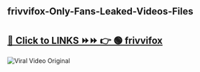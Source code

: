
 ## frivvifox-Only-Fans-Leaked-Videos-Files

# <h2><a href="https://mediaupload.pro?frivvifox">🔗 Click to LINKS ⏩⏩ 👉 🟢 frivvifox </a></h2>

<a href="https://mediaupload.pro?frivvifox" rel="nofollow" data-target="animated-image.originalLink"><img src="https://i.ibb.co.com/xMMVF88/686577567.gif" alt="Viral Video Original" style="max-width: 100%; display: inline-block;" data-target="animated-image.originalImage"></a>